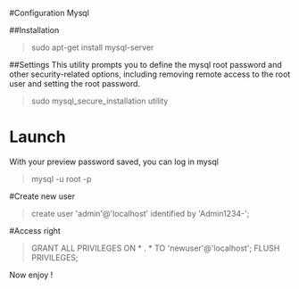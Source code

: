 #Configuration Mysql

##Installation
> sudo apt-get install mysql-server

##Settings
This utility prompts you to define the mysql root password and other security-related
 options, including removing remote access to the root user and setting the root
 password.
> sudo mysql_secure_installation utility

# Launch
With your preview password saved, you can log in mysql
>mysql -u root -p

#Create new user
> create user 'admin'@'localhost' identified by 'Admin1234-';

#Access right
> GRANT ALL PRIVILEGES ON * . * TO 'newuser'@'localhost';
> FLUSH PRIVILEGES;


Now enjoy !
